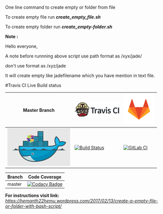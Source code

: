 One line command to create empty or folder from file

To create empty file run **_create_empty_file.sh_**

To create empty folder run **_create_empty-folder.sh_**

**Note :**

Hello everyone,

A note before runnning above script
use path format as /xyx/jade/

don't use format as /xyz/jade

It will create empty like jadefilename
which you have mention in text file.

#Travis CI Live Build status

Master Branch|[![Travis CI logo](TravisCI.png)](https://travis-ci.org)|[![GitLab CI logo](GitLabLogos.png)](https://gitlab.com/)
---|---|---
[![DockerCentOS](DockerCentOS.png)](https://travis-ci.org/hemanth22)|[![Build Status](https://travis-ci.org/hemanth22/Creating-Empty-file-or-folder.svg?branch=master)](https://travis-ci.org/hemanth22/Creating-Empty-file-or-folder)|[![GitLab CI](https://img.shields.io/travis/rust-lang/rust.svg)](https://gitlab.com/hemanth22/Creating-Empty-file-or-folder.git)

Branch | Code Coverage
---|---
master|[![Codacy Badge](https://api.codacy.com/project/badge/Grade/a7139dea454e4a46902b95ee375b07b8)](https://www.codacy.com/app/hemanth22hemu/Creating-Empty-file-or-folder?utm_source=github.com&amp;utm_medium=referral&amp;utm_content=hemanth22/Creating-Empty-file-or-folder&amp;utm_campaign=Badge_Grade)


**For instructions visit link:** _https://hemanth22hemu.wordpress.com/2017/02/13/create-a-empty-file-or-folder-with-bash-script/_

